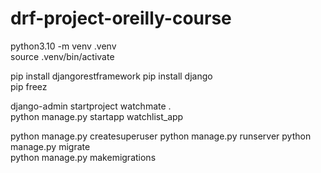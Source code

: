 # drf-project-oreilly-course

python3.10 -m venv .venv       
source .venv/bin/activate     

pip install djangorestframework
pip install django         
pip freez    

django-admin startproject watchmate .  
python manage.py startapp watchlist_app


python manage.py createsuperuser
python manage.py runserver
python manage.py migrate  
python manage.py makemigrations

